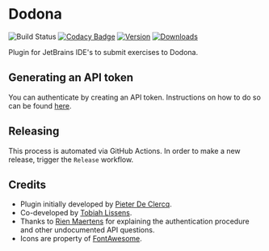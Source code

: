 # Dodona

![Build Status](https://img.shields.io/github/workflow/status/thepieterdc/dodona-plugin-jetbrains/Java)
[![Codacy Badge](https://api.codacy.com/project/badge/Grade/00be2e2cc9654da6a8350f1c0bf5c620)](https://www.codacy.com/manual/thepieterdc/dodona-plugin-jetbrains)
[![Version](https://img.shields.io/jetbrains/plugin/v/11166-dodona)][plugin-website]
[![Downloads](https://img.shields.io/jetbrains/plugin/d/11166-dodona)][plugin-website]

Plugin for JetBrains IDE's to submit exercises to Dodona.

## Generating an API token
You can authenticate by creating an API token. Instructions on how to do so can be found [here](https://dodona-edu.github.io/guides/creating-an-api-token/).

## Releasing
This process is automated via GitHub Actions. In order to make a new release, trigger the `Release` workflow.

## Credits
- Plugin initially developed by [Pieter De Clercq](https://thepieterdc.github.io/).
- Co-developed by [Tobiah Lissens](https://github.com/darktilrisen).
- Thanks to [Rien Maertens](https://github.com/rien) for explaining the authentication procedure and other undocumented API questions.
- Icons are property of [FontAwesome](http://fontawesome.io).

[plugin-website]:         https://plugins.jetbrains.com/plugin/11166